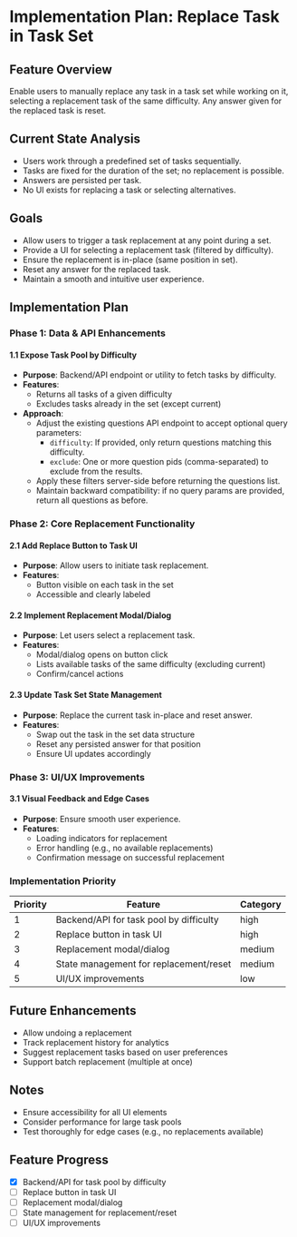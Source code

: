 # Implementation Plan: Replace Task in Task Set

## Feature Overview

Enable users to manually replace any task in a task set while working on it, selecting a replacement task of the same difficulty. Any answer given for the replaced task is reset.

## Current State Analysis

- Users work through a predefined set of tasks sequentially.
- Tasks are fixed for the duration of the set; no replacement is possible.
- Answers are persisted per task.
- No UI exists for replacing a task or selecting alternatives.

## Goals

- Allow users to trigger a task replacement at any point during a set.
- Provide a UI for selecting a replacement task (filtered by difficulty).
- Ensure the replacement is in-place (same position in set).
- Reset any answer for the replaced task.
- Maintain a smooth and intuitive user experience.

## Implementation Plan

### Phase 1: Data & API Enhancements


#### 1.1 Expose Task Pool by Difficulty
- **Purpose**: Backend/API endpoint or utility to fetch tasks by difficulty.
- **Features**:
  - Returns all tasks of a given difficulty
  - Excludes tasks already in the set (except current)
- **Approach**:
  - Adjust the existing questions API endpoint to accept optional query parameters:
    - `difficulty`: If provided, only return questions matching this difficulty.
    - `exclude`: One or more question pids (comma-separated) to exclude from the results.
  - Apply these filters server-side before returning the questions list.
  - Maintain backward compatibility: if no query params are provided, return all questions as before.


### Phase 2: Core Replacement Functionality

#### 2.1 Add Replace Button to Task UI
- **Purpose**: Allow users to initiate task replacement.
- **Features**:
  - Button visible on each task in the set
  - Accessible and clearly labeled

#### 2.2 Implement Replacement Modal/Dialog
- **Purpose**: Let users select a replacement task.
- **Features**:
  - Modal/dialog opens on button click
  - Lists available tasks of the same difficulty (excluding current)
  - Confirm/cancel actions

#### 2.3 Update Task Set State Management
- **Purpose**: Replace the current task in-place and reset answer.
- **Features**:
  - Swap out the task in the set data structure
  - Reset any persisted answer for that position
  - Ensure UI updates accordingly

### Phase 3: UI/UX Improvements

#### 3.1 Visual Feedback and Edge Cases
- **Purpose**: Ensure smooth user experience.
- **Features**:
  - Loading indicators for replacement
  - Error handling (e.g., no available replacements)
  - Confirmation message on successful replacement

### Implementation Priority

| Priority | Feature                                 | Category |
| -------- | --------------------------------------- | -------- |
| 1        | Backend/API for task pool by difficulty | high     |
| 2        | Replace button in task UI               | high     |
| 3        | Replacement modal/dialog                | medium   |
| 4        | State management for replacement/reset  | medium   |
| 5        | UI/UX improvements                     | low      |

## Future Enhancements

- Allow undoing a replacement
- Track replacement history for analytics
- Suggest replacement tasks based on user preferences
- Support batch replacement (multiple at once)

## Notes

- Ensure accessibility for all UI elements
- Consider performance for large task pools
- Test thoroughly for edge cases (e.g., no replacements available)

## Feature Progress

- [x] Backend/API for task pool by difficulty
- [ ] Replace button in task UI
- [ ] Replacement modal/dialog
- [ ] State management for replacement/reset
- [ ] UI/UX improvements
